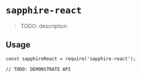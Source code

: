 # `sapphire-react`

> TODO: description

## Usage

```
const sapphireReact = require('sapphire-react');

// TODO: DEMONSTRATE API
```
